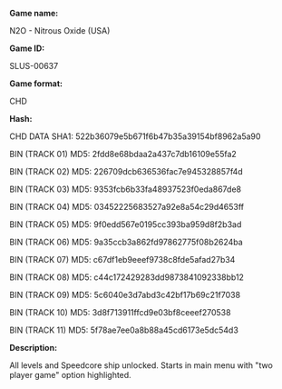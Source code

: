 **Game name:**

N2O - Nitrous Oxide (USA)

**Game ID:**

SLUS-00637

**Game format:**

CHD

**Hash:**

CHD DATA SHA1: 522b36079e5b671f6b47b35a39154bf8962a5a90

BIN (TRACK 01) MD5: 2fdd8e68bdaa2a437c7db16109e55fa2

BIN (TRACK 02) MD5: 226709dcb636536fac7e945328857f4d

BIN (TRACK 03) MD5: 9353fcb6b33fa48937523f0eda867de8

BIN (TRACK 04) MD5: 03452225683527a92e8a54c29d4653ff

BIN (TRACK 05) MD5: 9f0edd567e0195cc393ba959d8f2b3ad

BIN (TRACK 06) MD5: 9a35ccb3a862fd97862775f08b2624ba

BIN (TRACK 07) MD5: c67df1eb9eeef9738c8fde5afad27b34

BIN (TRACK 08) MD5: c44c172429283dd9873841092338bb12

BIN (TRACK 09) MD5: 5c6040e3d7abd3c42bf17b69c21f7038

BIN (TRACK 10) MD5: 3d8f713911ffcd9e03bf8ceeef270538

BIN (TRACK 11) MD5: 5f78ae7ee0a8b88a45cd6173e5dc54d3

**Description:**

All levels and Speedcore ship unlocked. Starts in main menu with "two player game" option highlighted.